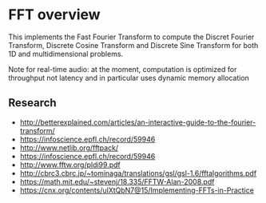 # FFT overview

This implements the Fast Fourier Transform to compute the Discret Fourier Transform,
Discrete Cosine Transform and Discrete Sine Transform for both 1D and multidimensional problems.

Note for real-time audio: at the moment, computation is optimized for throughput not latency
and in particular uses dynamic memory allocation

## Research

- http://betterexplained.com/articles/an-interactive-guide-to-the-fourier-transform/
- https://infoscience.epfl.ch/record/59946
- http://www.netlib.org/fftpack/
- https://infoscience.epfl.ch/record/59946
- http://www.fftw.org/pldi99.pdf
- http://cbrc3.cbrc.jp/~tominaga/translations/gsl/gsl-1.6/fftalgorithms.pdf
- https://math.mit.edu/~stevenj/18.335/FFTW-Alan-2008.pdf
- https://cnx.org/contents/ulXtQbN7@15/Implementing-FFTs-in-Practice

